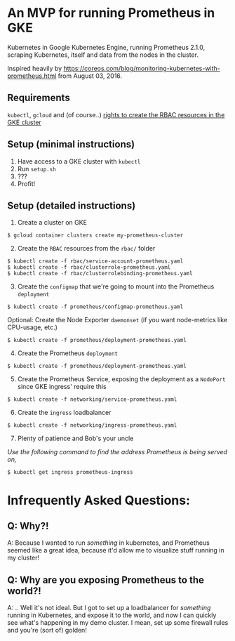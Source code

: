 # An MVP for running Prometheus in GKE

Kubernetes in Google Kubernetes Engine, running Prometheus 2.1.0, scraping Kubernetes, itself and data from the nodes in the cluster.

Inspired heavily by https://coreos.com/blog/monitoring-kubernetes-with-prometheus.html from August 03, 2016.

## Requirements

`kubectl`, `gcloud` and (of course..) [rights to create the RBAC resources in the GKE cluster](https://coreos.com/operators/prometheus/docs/latest/troubleshooting.html)

## Setup (minimal instructions)

1. Have access to a GKE cluster with `kubectl`
2. Run `setup.sh`
3. ???
4. Profit!

## Setup (detailed instructions)

1. Create a cluster on GKE
```
$ gcloud container clusters create my-prometheus-cluster
```

2. Create the `RBAC` resources from the `rbac/` folder
```
$ kubectl create -f rbac/service-account-prometheus.yaml
$ kubectl create -f rbac/clusterrole-prometheus.yaml
$ kubectl create -f rbac/clusterrolebinding-prometheus.yaml
```

3. Create the `configmap` that we're going to mount into the Prometheus `deployment`
```
$ kubectl create -f prometheus/configmap-prometheus.yaml
```

Optional: Create the Node Exporter `daemonset` (if you want node-metrics like CPU-usage, etc.)
```
$ kubectl create -f prometheus/deployment-prometheus.yaml
```

4. Create the Prometheus `deployment`
```
$ kubectl create -f prometheus/deployment-prometheus.yaml
```

5. Create the Prometheus Service, exposing the deployment as a `NodePort` since GKE ingress' require this
```
$ kubectl create -f networking/service-prometheus.yaml
```

6. Create the `ingress` loadbalancer
```
$ kubectl create -f networking/ingress-prometheus.yaml
```

7. Plenty of patience and Bob's your uncle

_Use the following command to find the address Prometheus is being served on,_
```
$ kubectl get ingress prometheus-ingress
```

# Infrequently Asked Questions:

## Q: Why?!
A: Because I wanted to run _something_ in kubernetes, and Prometheus seemed like a great idea, because it'd allow me to visualize stuff running in my cluster!

## Q: Why are you exposing Prometheus to the world?!
A: .. Well it's not ideal. But I got to set up a loadbalancer for _something_ running in Kubernetes, and expose it to the world, and now I can quickly see what's happening in my demo cluster. I mean, set up some firewall rules and you're (sort of) golden!
